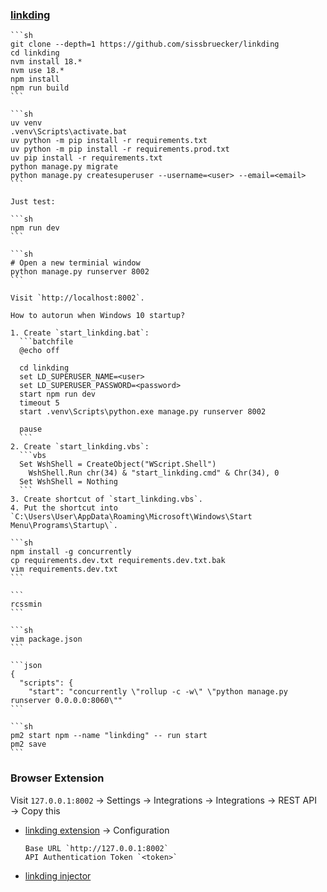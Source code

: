 ### [linkding](https://github.com/sissbruecker/linkding)

````{tab} From source [^1]
```sh
git clone --depth=1 https://github.com/sissbruecker/linkding
cd linkding
nvm install 18.*
nvm use 18.*
npm install
npm run build
```

```sh
uv venv
.venv\Scripts\activate.bat
uv python -m pip install -r requirements.txt
uv python -m pip install -r requirements.prod.txt
uv pip install -r requirements.txt
python manage.py migrate
python manage.py createsuperuser --username=<user> --email=<email>
```

Just test:

```sh
npm run dev
```

```sh
# Open a new terminial window
python manage.py runserver 8002
```

Visit `http://localhost:8002`.
````

````{tab} Windows 10 [^2]
How to autorun when Windows 10 startup?

1. Create `start_linkding.bat`:
  ```batchfile
  @echo off

  cd linkding
  set LD_SUPERUSER_NAME=<user>
  set LD_SUPERUSER_PASSWORD=<password>
  start npm run dev
  timeout 5
  start .venv\Scripts\python.exe manage.py runserver 8002

  pause
  ```
2. Create `start_linkding.vbs`:
  ```vbs
  Set WshShell = CreateObject("WScript.Shell")
    WshShell.Run chr(34) & "start_linkding.cmd" & Chr(34), 0
  Set WshShell = Nothing
  ```
3. Create shortcut of `start_linkding.vbs`.
4. Put the shortcut into `C:\Users\User\AppData\Roaming\Microsoft\Windows\Start Menu\Programs\Startup\`.
````

````{tab} Ubuntu 22 ARM [^3]
```sh
npm install -g concurrently
cp requirements.dev.txt requirements.dev.txt.bak
vim requirements.dev.txt
```

```
rcssmin
```

```sh
vim package.json
```

```json
{
  "scripts": {
    "start": "concurrently \"rollup -c -w\" \"python manage.py runserver 0.0.0.0:8060\""
```

```sh
pm2 start npm --name "linkding" -- run start
pm2 save
```
````

### Browser Extension

Visit `127.0.0.1:8002` → Settings → Integrations → Integrations → REST API → Copy this

- [linkding extension](https://github.com/sissbruecker/linkding-extension) → Configuration
  ```
  Base URL `http://127.0.0.1:8002`
  API Authentication Token `<token>`
  ```
- [linkding injector](https://github.com/fivefold/linkding-injector)

[^1]: [Development](https://github.com/sissbruecker/linkding#development)
[^2]: [linkding - Setup](https://github.com/sissbruecker/linkding/blob/master/README.md#setup)
[^3]: [ModuleNotFoundError: No module named 'ruamel'](https://github.com/fair-workflows/nanopub/issues/106)